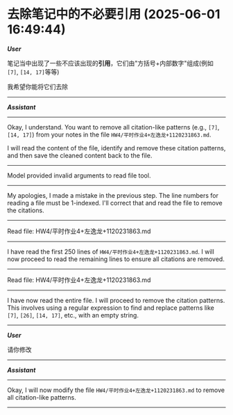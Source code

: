 <!-- Generated by SpecStory -->

# 去除笔记中的不必要引用 (2025-06-01 16:49:44)

_**User**_

笔记当中出现了一些不应该出现的**引用**，它们由"方括号+内部数字"组成(例如 `[7]`, `[14, 17]`等等)

我希望你能将它们去除

---

_**Assistant**_



---

Okay, I understand. You want to remove all citation-like patterns (e.g., `[7]`, `[14, 17]`) from your notes in the file `HW4/平时作业4+左逸龙+1120231863.md`.

I will read the content of the file, identify and remove these citation patterns, and then save the cleaned content back to the file.

---

Model provided invalid arguments to read file tool.

---

My apologies, I made a mistake in the previous step. The line numbers for reading a file must be 1-indexed. I'll correct that and read the file to remove the citations.

---

Read file: HW4/平时作业4+左逸龙+1120231863.md

---

I have read the first 250 lines of `HW4/平时作业4+左逸龙+1120231863.md`. I will now proceed to read the remaining lines to ensure all citations are removed.

---

Read file: HW4/平时作业4+左逸龙+1120231863.md

---

I have now read the entire file. I will proceed to remove the citation patterns.
This involves using a regular expression to find and replace patterns like `[7]`, `[26]`, `[14, 17]`, etc., with an empty string.

---

_**User**_

请你修改

---

_**Assistant**_



---

Okay, I will now modify the file `HW4/平时作业4+左逸龙+1120231863.md` to remove all citation-like patterns.

---


